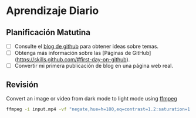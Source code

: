 # Aprendizaje Diario
## Planificación Matutina
- [ ] Consulte el [blog de github](https://github.blog/) para obtener ideas sobre temas.
- [ ] Obtenga más información sobre las [Páginas de GitHub] (https://skills.github.com/#first-day-on-github).
- [ ] Convertir mi primera publicación de blog en una página web real.
## Revisión
Convert an image or video from dark mode to light mode using [ffmpeg](https://www.ffmpeg.org)

```bash
ffmpeg -i input.mp4 -vf "negate,hue=h=180,eq=contrast=1.2:saturation=1.1" output.mp4
```
